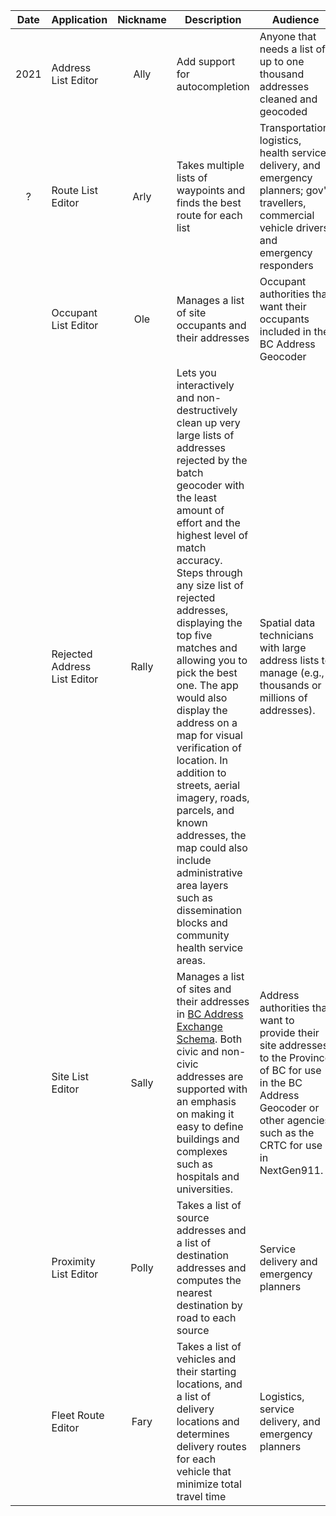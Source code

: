 |Date|Application|Nickname|Description|Audience|
|:----:|----|:----:|----|----|
|2021|Address List Editor|Ally|Add support for autocompletion|Anyone that needs a list of up to one thousand addresses cleaned and geocoded
|?|Route List Editor|Arly|Takes multiple lists of waypoints and finds the best route for each list|Transportation, logistics, health service delivery, and emergency planners; gov't travellers, commercial vehicle drivers, and emergency responders
||Occupant List Editor|Ole|Manages a list of site occupants and their addresses|Occupant authorities that want their occupants included in the BC Address Geocoder
|| Rejected Address List Editor|Rally|Lets you interactively and non-destructively clean up very large lists of addresses rejected by the batch geocoder with the least amount of effort and the highest level of match accuracy. Steps through any size list of rejected  addresses, displaying the top five matches and allowing you to pick the best one. The app would also display the address on a map for visual verification of location. In addition to streets, aerial imagery, roads, parcels, and known addresses, the map could also include administrative area layers such as dissemination blocks and community health service areas.|Spatial data technicians with large address lists to manage (e.g., thousands or millions of addresses).
||Site List Editor|Sally|Manages a list of sites and their addresses in [BC Address Exchange Schema](https://github.com/bcgov/ols-geocoder/blob/gh-pages/BCAddressExchangeSchema.md). Both civic and non-civic addresses are supported with an emphasis on making it easy to define buildings and complexes such as hospitals and universities.|Address authorities that want to provide their site addresses to the Province of BC for use in the BC Address Geocoder or other agencies such as the CRTC for use in NextGen911.
||Proximity List Editor|Polly|Takes a list of source addresses and a list of destination addresses and computes the nearest destination by road to each source|Service delivery and emergency planners
||Fleet Route Editor|Fary|Takes a list of vehicles and their starting locations, and a list of delivery locations and determines delivery routes for each vehicle that minimize total travel time|Logistics, service delivery, and emergency planners
